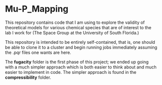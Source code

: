 # Mu-P_Mapping

This repository contains code that I am using to explore the validity of
theoretical models for various chemical species that are of interest
to the lab I work for (The Space Group at the University of South
Florida.)

This repository is intended to be entirely self-contained,
that is, one should be able to clone it to a cluster and begin
running jobs immediately assuming the .pqr files one wants are here.

The **fugacity** folder is the first phase of this project; we ended up
going with a much simpler approach which is both easier to think
about and much easier to implement in code. The simpler approach is
found in the **compressibility** folder.

